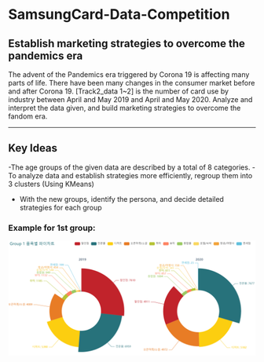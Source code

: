 # SamsungCard-Data-Competition

## Establish marketing strategies to overcome the pandemics era 
The advent of the Pandemics era triggered by Corona 19 is affecting many parts of life. 
There have been many changes in the consumer market before and after Corona 19. 
[Track2_data 1~2] is the number of card use by industry between April and May 2019 and April and May 2020. 
Analyze and interpret the data given, and build marketing strategies to overcome the fandom era.

-----------------
## Key Ideas
-The age groups of the given data are described by a total of 8 categories.
-To analyze data and establish strategies more efficiently, regroup them into 3 clusters
(Using KMeans)
- With the new groups, identify the persona, and decide detailed strategies for each group

### Example for 1st group:
![group1](./demonstration/graph%20screenshots/group1_pie.PNG)
